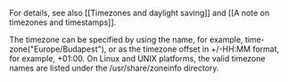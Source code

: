 For details, see also [[Timezones and daylight saving]]
and [[A note on timezones and timestamps]].

The timezone can be specified by using the name, for example,
time-zone("Europe/Budapest"), or as the timezone offset in +/-HH:MM
format, for example, +01:00. On Linux and UNIX platforms, the valid
timezone names are listed under the /usr/share/zoneinfo directory.
